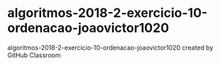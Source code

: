 # algoritmos-2018-2-exercicio-10-ordenacao-joaovictor1020
algoritmos-2018-2-exercicio-10-ordenacao-joaovictor1020 created by GitHub Classroom

